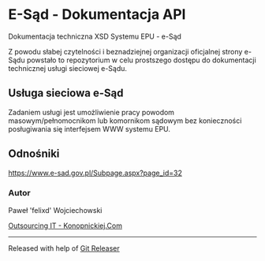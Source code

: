 # E-Sąd - Dokumentacja API

Dokumentacja techniczna XSD Systemu EPU - e-Sąd

Z powodu słabej czytelności i beznadziejnej organizacji oficjalnej strony e-Sądu powstało to repozytorium w celu prostszego dostępu do dokumentacji technicznej usługi sieciowej e-Sądu.

## Usługa sieciowa e-Sąd

Zadaniem usługi jest umożliwienie pracy powodom masowym/pełnomocnikom lub komornikom sądowym bez konieczności posługiwania się interfejsem WWW systemu EPU.

## Odnośniki

https://www.e-sad.gov.pl/Subpage.aspx?page_id=32


### Autor

Paweł 'felixd' Wojciechowski

[Outsourcing IT - Konopnickiej.Com](https://konopnickiej.com)

---

Released with help of [Git Releaser](https://gitlab.com/felixd/git-releaser)
